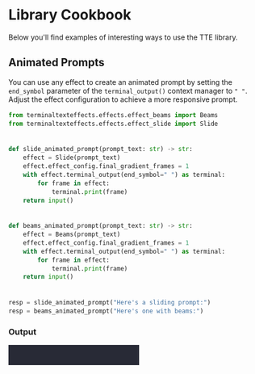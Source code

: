 # Library Cookbook

Below you'll find examples of interesting ways to use the TTE library.

## Animated Prompts

You can use any effect to create an animated prompt by setting the `end_symbol` parameter of the `terminal_output()`
context manager to `" "`. Adjust the effect configuration to achieve a more responsive prompt.

```python
from terminaltexteffects.effects.effect_beams import Beams
from terminaltexteffects.effects.effect_slide import Slide


def slide_animated_prompt(prompt_text: str) -> str:
    effect = Slide(prompt_text)
    effect.effect_config.final_gradient_frames = 1
    with effect.terminal_output(end_symbol=" ") as terminal:
        for frame in effect:
            terminal.print(frame)
    return input()


def beams_animated_prompt(prompt_text: str) -> str:
    effect = Beams(prompt_text)
    effect.effect_config.final_gradient_frames = 1
    with effect.terminal_output(end_symbol=" ") as terminal:
        for frame in effect:
            terminal.print(frame)
    return input()


resp = slide_animated_prompt("Here's a sliding prompt:")
resp = beams_animated_prompt("Here's one with beams:")
```

### Output

![t](./img/lib_demos/animated_prompts_demo.gif)
